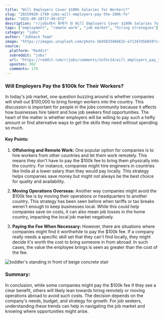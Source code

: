 ```yaml
---
title: "Will Employers Cover $100k Salaries for Workers?"
slug: "20250920-1749-jobs-will-employers-pay-the-100k-fo"
date: "2025-09-20T17:49:07Z"
description: "r/jobs에서 화제가 된 Will Employers Cover $100k Salaries for Workers?에 대한 깊이 있는 분석과 인사이트"
tags: ["employment", "remote work", "job market", "hiring strategies"]
category: "jobs"
author: "Jobhack Team"
image: "https://images.unsplash.com/photo-1645833466615-e71347d5b659?crop=entropy&cs=tinysrgb&fit=max&fm=jpg&ixid=M3w3OTU0NDF8MHwxfHNlYXJjaHw0NHx8am9iJTIwc2VhcmNofGVufDF8MHx8fDE3NTgzOTA1Mzd8MA&ixlib=rb-4.1.0&q=80&w=1080"
source:
  platform: "Reddit"
  subreddit: "jobs"
  url: "https://reddit.com/r/jobs/comments/1nlhc14/will_employers_pay_the_100k_for_their_workers/"
  upvotes: 362
  comments: 179
---
```


### Will Employers Pay the $100k for Their Workers?

In today's job market, one question buzzing around is whether companies will shell out $100,000 to bring foreign workers into the country. This discussion is important for people in the jobs community because it affects how businesses hire talent and how job seekers find opportunities. The heart of the matter is whether employers will be willing to pay such a hefty amount or find alternative ways to get the skills they need without spending so much.

#### Key Points:

1. **Offshoring and Remote Work:**
   One popular option for companies is to hire workers from other countries and let them work remotely. This means they don't have to pay the $100k fee to bring them physically into the country. For instance, companies might hire engineers in countries like India at a lower salary than they would pay locally. This strategy helps companies save money but might not always be the best choice for quality and availability.

2. **Moving Operations Overseas:**
   Another way companies might avoid the $100k fee is by moving their operations or headquarters to another country. This strategy has been seen before when tariffs or tax breaks weren't enough to keep businesses local. While this could help companies save on costs, it can also mean job losses in the home country, impacting the local job market negatively.

3. **Paying the Fee When Necessary:**
   However, there are situations where companies might find it worthwhile to pay the $100k fee. If a company really needs a specific skill set that they can't find locally, they might decide it's worth the cost to bring someone in from abroad. In such cases, the value the employee brings is seen as greater than the cost of the fee.

![toddler's standing in front of beige concrete stair](https://images.unsplash.com/photo-1502101872923-d48509bff386?crop=entropy&cs=tinysrgb&fit=max&fm=jpg&ixid=M3w3OTU0NDF8MHwxfHNlYXJjaHwzN3x8Y2FyZWVyfGVufDF8MHx8fDE3NTgzOTA1Mzd8MA&ixlib=rb-4.1.0&q=80&w=1080)

### Summary:

In conclusion, while some companies might pay the $100k fee if they see a clear benefit, others will likely lean towards hiring remotely or moving operations abroad to avoid such costs. The decision depends on the company's needs, budget, and strategy for growth. For job seekers, understanding these trends can help in navigating the job market and knowing where opportunities might arise.